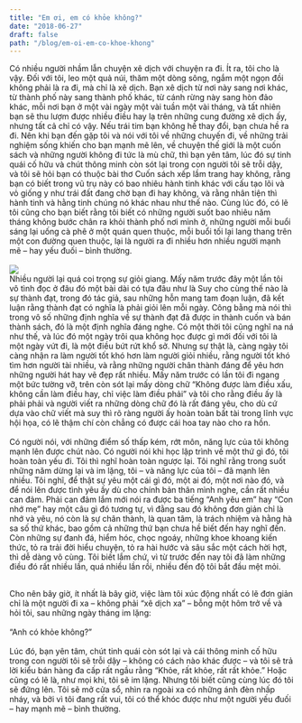 ```yaml
---
title: "Em ơi, em có khỏe không?"
date: "2018-06-27"
draft: false
path: "/blog/em-oi-em-co-khoe-khong"
---
```

Có nhiều người nhầm lẫn chuyện xê dịch với chuyện ra đi. Ít ra, tôi cho là vậy. Đối với tôi, leo một quả núi, thăm một dòng sông, ngắm một ngọn đồi không phải là ra đi, mà chỉ là xê dịch. Bạn xê dịch từ nơi này sang nơi khác, từ thành phố này sang thành phố khác, từ cánh rừng này sang hòn đảo khác, mỗi nơi bạn ở một vài ngày một vài tuần một vài tháng, và tất nhiên bạn sẽ thu lượm được nhiều điều hay lạ trên những cung đường xê dịch ấy, nhưng tất cả chỉ có vậy. Nếu trái tim bạn không hề thay đổi, bạn chưa hề ra đi. Nên khi bạn đến gặp tôi và nói với tôi về những chuyến đi, về những trải nghiệm sống khiến cho bạn mạnh mẽ lên, về chuyện thế giới là một cuốn sách và những người không đi tức là mù chữ, thì bạn yên tâm, lúc đó sự tinh quái cố hữu và chút thông minh còn sót lại trong con người tôi sẽ trỗi dậy, và tôi sẽ hỏi bạn có thuộc bài thơ Cuốn sách xếp lầm trang hay không, rằng bạn có biết trong vũ trụ này có bao nhiêu hành tinh khác với cấu tạo lõi và vỏ giống y như trái đất đang chờ bạn đi hay không, và rằng nhân tiện thì hành tinh và hằng tinh chúng nó khác nhau như thế nào. Cùng lúc đó, có lẽ tôi cũng cho bạn biết rằng tôi biết có những người suốt bao nhiêu năm tháng không bước chân ra khỏi thành phố nơi mình ở, những người mỗi buổi sáng lại uống cà phê ở một quán quen thuộc, mỗi buổi tối lại lang thang trên một con đường quen thuộc, lại là người ra đi nhiều hơn nhiều người mạnh mẽ – hay yếu đuối – bình thường. <br><br>
![](https://scontent.fsgn5-4.fna.fbcdn.net/v/t1.0-9/36336012_2090954714497630_3843192364877217792_n.jpg?_nc_cat=102&_nc_eui2=AeF1I0bIh-pFdIVpCRvHErzBwyqunYBWhgtzrIb_VeT2ry8Q_aGvR5aQvPZtcbu3wSW0kVPd6vxAaRZTvpjnYzJ73RFfSvN36TiBlmUmO7V3OQ&_nc_oc=AQlZwMdueVzp8pRZx61G_bAsaA-zvPbnLQx_KPGiBNtyEmw-WSAjbC_BAFX1UNLYMN46EXGgg79cOxlF6k2g-elC&_nc_ht=scontent.fsgn5-4.fna&oh=a25479887ac55f8780533443021d3340&oe=5DAF9D9F)<br>
Nhiều người lại quá coi trọng sự giỏi giang. Mấy năm trước đây một lần tôi vô tình đọc ở đâu đó một bài dài có tựa đâu như là Suy cho cùng thế nào là sự thành đạt, trong đó tác giả, sau những hỗn mang tam đoạn luận, đã kết luận rằng thành đạt có nghĩa là phải giỏi lên mỗi ngày. Công bằng mà nói thì trong vô số những định nghĩa về sự thành đạt đã được in thành cuốn và bán thành sách, đó là một định nghĩa đáng nghe. Có một thời tôi cũng nghĩ na ná như thế, và lúc đó một ngày trôi qua không học được gì mới đối với tôi là một ngày vứt đi, là một điều bứt rứt khổ sở. Nhưng sự thật là, càng ngày tôi càng nhận ra làm người tốt khó hơn làm người giỏi nhiều, rằng người tốt khó tìm hơn người tài nhiều, và rằng những người chân thành đáng để yêu hơn những người hát hay vẽ đẹp rất nhiều. Mấy năm trước có lần tôi đi ngang một bức tường vỡ, trên còn sót lại mấy dòng chữ “Không được làm điều xấu, không cần làm điều hay, chỉ việc làm điều phải” và tôi cho rằng điều ấy là phải phải và người viết ra những dòng chữ đó là rất đáng yêu, cho dù cứ dựa vào chữ viết mà suy thì rõ ràng người ấy hoàn toàn bất tài trong lĩnh vực hội họa, có lẽ thậm chí còn chẳng có được cái hoa tay nào cho ra hồn.  <br><br>
 Có người nói, với những điểm số thấp kém, rớt môn, năng lực của tôi không mạnh lên được chút nào. Có người nói khi học lập trình về một thứ gì đó, tôi hoàn toàn yếu đi. Tôi thì nghĩ hoàn toàn ngược lại. Tôi nghĩ rằng trong suốt những năm dừng lại và im lặng, tôi – và năng lực của tôi – đã mạnh lên nhiều. Tôi nghĩ, để thật sự yêu một cái gì đó, một ai đó, một nơi nào đó, và để nói lên được tình yêu ấy dù cho chính bản thân mình nghe, cần rất nhiều can đảm. Phải can đảm lắm mới nói ra được ba tiếng “Anh yêu em” hay “Con nhớ mẹ” hay một câu gì đó tương tự, vì đằng sau đó không đơn giản chỉ là nhớ và yêu, nó còn là sự chân thành, là quan tâm, là trách nhiệm và hằng hà sa số thứ khác, bao gồm cả những thứ bạn chưa hề biết đến hay nghĩ đến. Còn những sự đanh đá, hiểm hóc, chọc ngoáy, những khoe khoang kiến thức, tỏ ra trải đời hiểu chuyện, tỏ ra hài hước và sâu sắc một cách hời hợt, thì dễ dàng vô cùng. Tôi biết lắm chứ, vì từ trước đến nay tôi đã làm những điều đó rất nhiều lần, quá nhiều lần rồi, nhiều đến độ tôi bắt đầu mệt mỏi. <br><br>
 
Cho nên bây giờ, ít nhất là bây giờ, việc làm tôi xúc động nhất có lẽ đơn giản chỉ là một người đi xa – không phải “xê dịch xa” – bỗng một hôm trở về và hỏi tôi, sau những ngày tháng im lặng:  <br><br>
“Anh có khỏe không?” <br><br>
 Lúc đó, bạn yên tâm, chút tinh quái còn sót lại và cái thông minh cố hữu trong con người tôi sẽ trỗi dậy – không có cách nào khác được – và tôi sẽ trả lời kiểu bán hàng đa cấp rất ngầu rằng “Khỏe, rất khỏe, rất rất khỏe.” Hoặc cũng có lẽ là, như mọi khi, tôi sẽ im lặng. Nhưng tôi biết cũng cùng lúc đó tôi sẽ đứng lên. Tôi sẽ mở cửa sổ, nhìn ra ngoài xa có những ánh đèn nhấp nháy, và bởi vì tôi đang rất vui, tôi có thể khóc được như một người yếu đuối – hay mạnh mẽ – bình thường. 
